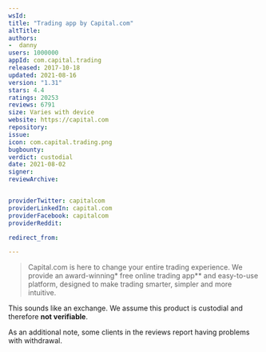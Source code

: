 ```yaml
---
wsId: 
title: "Trading app by Capital.com"
altTitle: 
authors:
-  danny
users: 1000000
appId: com.capital.trading
released: 2017-10-18
updated: 2021-08-16
version: "1.31"
stars: 4.4
ratings: 20253
reviews: 6791
size: Varies with device
website: https://capital.com
repository: 
issue: 
icon: com.capital.trading.png
bugbounty: 
verdict: custodial
date: 2021-08-02
signer: 
reviewArchive:


providerTwitter: capitalcom
providerLinkedIn: capital.com
providerFacebook: capitalcom
providerReddit: 

redirect_from:

---
```


> Capital.com is here to change your entire trading experience. We provide an award-winning* free online trading app** and easy-to-use platform, designed to make trading smarter, simpler and more intuitive.

This sounds like an exchange. We assume this product is custodial and therefore **not verifiable**.

As an additional note, some clients in the reviews report having problems with withdrawal.
